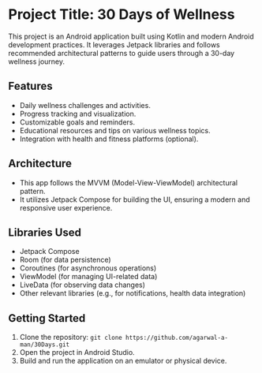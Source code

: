 # Project Title: 30 Days of Wellness

This project is an Android application built using Kotlin and modern Android development practices. 
It leverages Jetpack libraries and follows recommended architectural patterns to guide users through a 30-day wellness journey.

## Features

* Daily wellness challenges and activities.
* Progress tracking and visualization.
* Customizable goals and reminders.
* Educational resources and tips on various wellness topics.
* Integration with health and fitness platforms (optional).

## Architecture

* This app follows the MVVM (Model-View-ViewModel) architectural pattern.
* It utilizes Jetpack Compose for building the UI, ensuring a modern and responsive user experience.

## Libraries Used

* Jetpack Compose
* Room (for data persistence)
* Coroutines (for asynchronous operations)
* ViewModel (for managing UI-related data)
* LiveData (for observing data changes)
* Other relevant libraries (e.g., for notifications, health data integration)

## Getting Started

1. Clone the repository: `git clone https://github.com/agarwal-a-man/30Days.git`
2. Open the project in Android Studio.
3. Build and run the application on an emulator or physical device.
